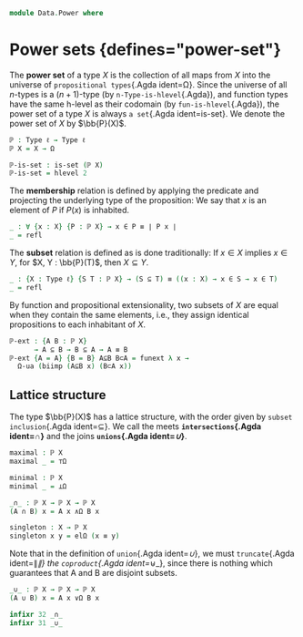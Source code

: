 <!--
```agda
open import 1Lab.Prelude

open import Data.Sum
```
-->

```agda
module Data.Power where
```

<!--
```agda
private variable
  ℓ : Level
  X : Type ℓ
```
-->

# Power sets {defines="power-set"}

The **power set** of a type $X$ is the collection of all maps from $X$
into the universe of `propositional types`{.Agda ident=Ω}. Since
the universe of all $n$-types is a $(n+1)$-type (by
`n-Type-is-hlevel`{.Agda}), and function types have the same h-level as
their codomain (by `fun-is-hlevel`{.Agda}), the power set of a type $X$ is
always `a set`{.Agda ident=is-set}. We denote the power set of $X$ by
$\bb{P}(X)$.

```agda
ℙ : Type ℓ → Type ℓ
ℙ X = X → Ω

ℙ-is-set : is-set (ℙ X)
ℙ-is-set = hlevel 2
```

The **membership** relation is defined by applying the predicate and
projecting the underlying type of the proposition: We say that $x$ is an
element of $P$ if $P(x)$ is inhabited.

```agda
_ : ∀ {x : X} {P : ℙ X} → x ∈ P ≡ ∣ P x ∣
_ = refl
```

The **subset** relation is defined as is done traditionally: If $x \in
X$ implies $x \in Y$, for $X, Y : \bb{P}(T)$, then $X \subseteq Y$.

```agda
_ : {X : Type ℓ} {S T : ℙ X} → (S ⊆ T) ≡ ((x : X) → x ∈ S → x ∈ T)
_ = refl
```

By function and propositional extensionality, two subsets of $X$ are
equal when they contain the same elements, i.e., they assign identical
propositions to each inhabitant of $X$.

```agda
ℙ-ext : {A B : ℙ X}
      → A ⊆ B → B ⊆ A → A ≡ B
ℙ-ext {A = A} {B = B} A⊆B B⊂A = funext λ x →
  Ω-ua (biimp (A⊆B x) (B⊂A x))
```

## Lattice structure

The type $\bb{P}(X)$ has a lattice structure, with the order given by
`subset inclusion`{.Agda ident=⊆}. We call the meets
**`intersections`{.Agda ident=_∩_}** and the joins **`unions`{.Agda
ident=_∪_}**.

```agda
maximal : ℙ X
maximal _ = ⊤Ω

minimal : ℙ X
minimal _ = ⊥Ω

_∩_ : ℙ X → ℙ X → ℙ X
(A ∩ B) x = A x ∧Ω B x
```

<!--
```agda
_ = ∥_∥
_ = _⊎_
```
-->

```agda
singleton : X → ℙ X
singleton x y = elΩ (x ≡ y)
```

Note that in the definition of `union`{.Agda ident=_∪_}, we must
`truncate`{.Agda ident=∥_∥} the `coproduct`{.Agda ident=_⊎_}, since there
is nothing which guarantees that A and B are disjoint subsets.

```agda
_∪_ : ℙ X → ℙ X → ℙ X
(A ∪ B) x = A x ∨Ω B x

infixr 32 _∩_
infixr 31 _∪_
```
